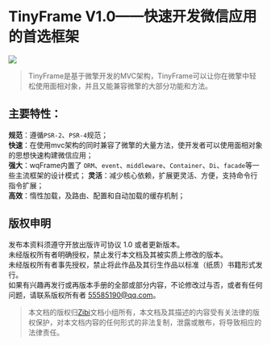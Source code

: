 
# TinyFrame V1.0——快速开发微信应用的首选框架

![](images/507ff65ff1da171abea08062b5b75c2.png)

> TinyFrame是基于微擎开发的MVC架构，TinyFrame可以让你在微擎中轻松使用面相对象，并且又能兼容微擎的大部分功能和方法。
> 
## 主要特性：
**规范**：遵循`PSR-2`、`PSR-4`规范；  
**快速**：在使用mvc架构的同时兼容了微擎的大量方法，使开发者可以使用面相对象的思想快速构建微信应用；  
**强大**：wqFrame内置了 `ORM`、`event`、`middleware`、`Container`、`Di`、`facade`等一些主流框架的设计模式；
**灵活**：减少核心依赖，扩展更灵活、方便，支持命令行指令扩展；  
**高效**：惰性加载，及路由、配置和自动加载的缓存机制；  

## 版权申明

发布本资料须遵守开放出版许可协议 1.0 或者更新版本。   
未经版权所有者明确授权，禁止发行本文档及其被实质上修改的版本。   
未经版权所有者事先授权，禁止将此作品及其衍生作品以标准（纸质）书籍形式发行。   
如果有兴趣再发行或再版本手册的全部或部分内容，不论修改过与否，或者有任何问题，请联系版权所有者 [55585190@qq.com](mailto:55585190@qq.com)。   

> 本文档的版权归[Zibi](http://xmzibi.com/)文档小组所有，本文档及其描述的内容受有关法律的版权保护，对本文档内容的任何形式的非法复制，泄露或散布，将导致相应的法律责任。